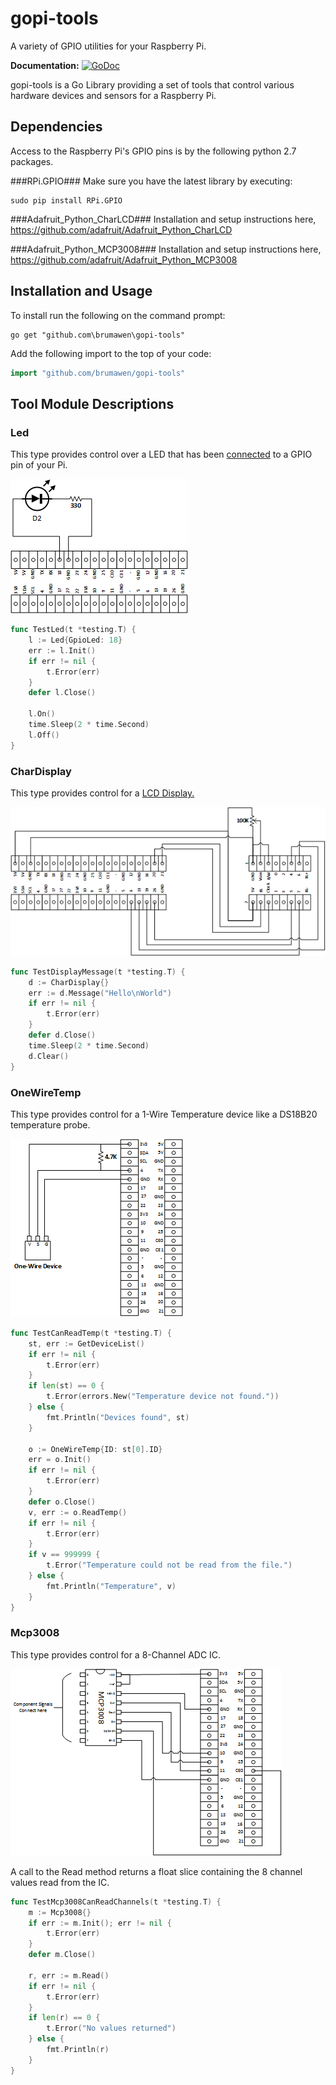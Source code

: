 # gopi-tools #

A variety of GPIO utilities for your Raspberry Pi.

**Documentation:** [![GoDoc](https://godoc.org/github.com/brumawen/gopi-tools/src?status.svg)](https://godoc.org/github.com/brumawen/gopi-tools/src)

gopi-tools is a Go Library providing a set of tools that control various hardware devices and sensors for a Raspberry Pi.

## Dependencies

Access to the Raspberry Pi's GPIO pins is by the following python 2.7 packages.

###RPi.GPIO###
Make sure you have the latest library by executing:
````
sudo pip install RPi.GPIO
````

###Adafruit_Python_CharLCD###
Installation and setup instructions here, https://github.com/adafruit/Adafruit_Python_CharLCD

###Adafruit_Python_MCP3008###
Installation and setup instructions here, https://github.com/adafruit/Adafruit_Python_MCP3008

## Installation and Usage ##

To install run the following on the command prompt:

```Shell
go get "github.com\brumawen\gopi-tools"
```

Add the following import to the top of your code:

```go
import "github.com/brumawen/gopi-tools"
```

## Tool Module Descriptions ##

### Led ###

This type provides control over a LED that has been [connected](https://thepihut.com/blogs/raspberry-pi-tutorials/27968772-turning-on-an-led-with-your-raspberry-pis-gpio-pins) to a GPIO pin of your Pi.

![alt text](https://github.com/Brumawen/gopi-tools/blob/master/docs/led.png?raw=true "LED schematic")

```go
func TestLed(t *testing.T) {
    l := Led{GpioLed: 18}
    err := l.Init()
    if err != nil {
        t.Error(err)
    }
    defer l.Close()

    l.On()
    time.Sleep(2 * time.Second)
    l.Off()
}
```

### CharDisplay ###

This type provides control for a [LCD Display.](https://learn.adafruit.com/drive-a-16x2-lcd-directly-with-a-raspberry-pi/overview)

![alt text](https://github.com/Brumawen/gopi-tools/blob/master/docs/chardisplay.png?raw=true "CharDisplay schematic")

```go
func TestDisplayMessage(t *testing.T) {
	d := CharDisplay{}
	err := d.Message("Hello\nWorld")
	if err != nil {
		t.Error(err)
	}
	defer d.Close()
	time.Sleep(2 * time.Second)
	d.Clear()
}
```

### OneWireTemp ###

This type provides control for a 1-Wire Temperature device like a DS18B20 temperature probe.

![alt text](https://github.com/Brumawen/gopi-tools/blob/master/docs/onewire.png?raw=true "OneWire schematic")

```go
func TestCanReadTemp(t *testing.T) {
	st, err := GetDeviceList()
	if err != nil {
		t.Error(err)
	}
	if len(st) == 0 {
		t.Error(errors.New("Temperature device not found."))
	} else {
		fmt.Println("Devices found", st)
	}

	o := OneWireTemp{ID: st[0].ID}
	err = o.Init()
	if err != nil {
		t.Error(err)
	}
	defer o.Close()
	v, err := o.ReadTemp()
	if err != nil {
		t.Error(err)
	}
	if v == 999999 {
		t.Error("Temperature could not be read from the file.")
	} else {
		fmt.Println("Temperature", v)
	}
}
```

### Mcp3008 ###

This type provides control for a 8-Channel ADC IC.

![alt text](https://github.com/Brumawen/gopi-tools/blob/master/docs/mcp3008.png?raw=true "MCP3008 schematic")

A call to the Read method returns a float slice containing the 8 channel values read from the IC.

```go
func TestMcp3008CanReadChannels(t *testing.T) {
	m := Mcp3008{}
	if err := m.Init(); err != nil {
		t.Error(err)
	}
	defer m.Close()

	r, err := m.Read()
	if err != nil {
		t.Error(err)
	}
	if len(r) == 0 {
		t.Error("No values returned")
	} else {
		fmt.Println(r)
	}
}
```

